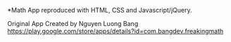 *Math App reproduced with HTML, CSS and Javascript/jQuery.

Original App Created by Nguyen Luong Bang
https://play.google.com/store/apps/details?id=com.bangdev.freakingmath
